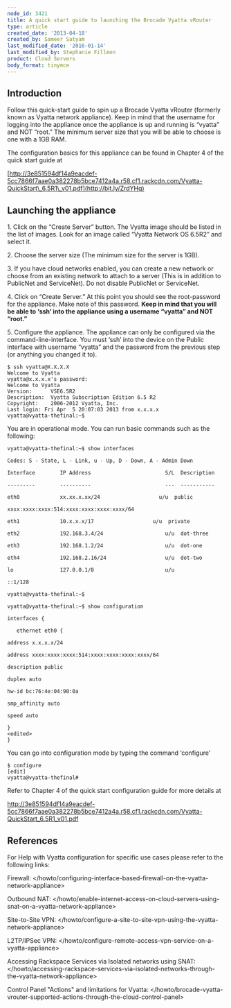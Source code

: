 ```yaml
---
node_id: 3421
title: A quick start guide to launching the Brocade Vyatta vRouter
type: article
created_date: '2013-04-18'
created_by: Sameer Satyam
last_modified_date: '2016-01-14'
last_modified_by: Stephanie Fillmon
product: Cloud Servers
body_format: tinymce
---
```


Introduction
------------

Follow this quick-start guide to spin up a Brocade Vyatta vRouter
(formerly known as Vyatta network appliance). Keep in mind that the
username for logging into the appliance once the appliance is up and
running is &ldquo;vyatta&rdquo; and NOT &ldquo;root.&rdquo; The minimum server size that you
will be able to choose is one with a 1GB RAM.

The configuration basics for this appliance can be found in Chapter 4 of
the quick start guide at

[http://3e851594df14a9eacdef-5cc7866f7aae0a382278b5bce7412a4a.r58.cf1.rackcdn.com/Vyatta-QuickStart\_6.5R1\_v01.pdf](http://bit.ly/ZrdYHq)

Launching the appliance
-----------------------

<span>1. Click on the &ldquo;Create Server&rdquo; button. The Vyatta image should be
listed in the list of images. Look for an image called &ldquo;Vyatta Network
OS 6.5R2&rdquo; and select it.</span>

<span>2. Choose the server size (The minimum size for the server is
1GB).</span>

<span>3. If you have cloud networks enabled, you can create a new
network or choose from an existing network to attach to a server (This
is in addition to PublicNet and ServiceNet).  Do not disable PublicNet
or ServiceNet.</span>

<span>4. Click on &ldquo;Create Server.&rdquo; At this point you should see the
root-password for the appliance. Make note of this password.
</span>**Keep in mind that you will be able to &lsquo;ssh&rsquo; into the appliance
using a username &ldquo;vyatta&rdquo; and NOT &ldquo;root.&rdquo;**

<span>5. Configure the appliance. The appliance can only be configured
via the command-line-interface. You must &lsquo;ssh&rsquo; into the device on the
Public interface with username &ldquo;vyatta&rdquo; and the password from the
previous step (or anything you changed it to).</span>

    $ ssh vyatta@X.X.X.X
    Welcome to Vyatta
    vyatta@x.x.x.x's password:
    Welcome to Vyatta
    Version:      VSE6.5R2
    Description:  Vyatta Subscription Edition 6.5 R2
    Copyright:    2006-2012 Vyatta, Inc.
    Last login: Fri Apr  5 20:07:03 2013 from x.x.x.x
    vyatta@vyatta-thefinal:~$

You are in operational mode. You can run basic commands such as the
following:

    vyatta@vyatta-thefinal:~$ show interfaces

    Codes: S - State, L - Link, u - Up, D - Down, A - Admin Down

    Interface        IP Address                        S/L  Description

    ---------        ----------                        ---  -----------

    eth0             xx.xx.x.xx/24                   u/u  public

    xxxx:xxxx:xxxx:514:xxxx:xxxx:xxxx:xxxx/64

    eth1             10.x.x.x/17                   u/u  private

    eth2             192.168.3.4/24                    u/u  dot-three

    eth3             192.168.1.2/24                    u/u  dot-one

    eth4             192.168.2.16/24                   u/u  dot-two

    lo               127.0.0.1/8                       u/u

    ::1/128

    vyatta@vyatta-thefinal:~$

    vyatta@vyatta-thefinal:~$ show configuration

    interfaces {

       ethernet eth0 {

    address x.x.x.x/24

    address xxxx:xxxx:xxxx:514:xxxx:xxxx:xxxx:xxxx/64

    description public

    duplex auto

    hw-id bc:76:4e:04:90:0a

    smp_affinity auto

    speed auto

    }
    <edited>
    }


You can go into configuration mode by typing the command &lsquo;configure&rsquo;

    $ configure
    [edit]
    vyatta@vyatta-thefinal#

Refer to Chapter 4 of the quick start configuration guide for more
details at

<http://3e851594df14a9eacdef-5cc7866f7aae0a382278b5bce7412a4a.r58.cf1.rackcdn.com/Vyatta-QuickStart_6.5R1_v01.pdf>

References
----------



For Help with Vyatta configuration for specific use cases please refer
to the following links:

Firewall: </howto/configuring-interface-based-firewall-on-the-vyatta-network-appliance>

Outbound
NAT: </howto/enable-internet-access-on-cloud-servers-using-snat-on-a-vyatta-network-appliance>

Site-to-Site
VPN: </howto/configure-a-site-to-site-vpn-using-the-vyatta-network-appliance>

L2TP/IPSec
VPN: </howto/configure-remote-access-vpn-service-on-a-vyatta-appliance>

Accessing Rackspace Services via Isolated networks using
SNAT: </howto/accessing-rackspace-services-via-isolated-networks-through-the-vyatta-network-appliance>

Control Panel "Actions" and limitations for
Vyatta: </howto/brocade-vyatta-vrouter-supported-actions-through-the-cloud-control-panel>



